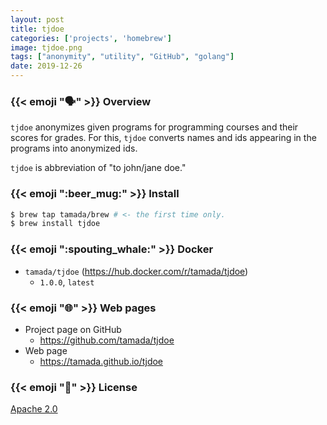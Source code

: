 ```yaml
---
layout: post
title: tjdoe
categories: ['projects', 'homebrew']
image: tjdoe.png
tags: ["anonymity", "utility", "GitHub", "golang"]
date: 2019-12-26
---
```


### {{< emoji ":speaking_head:" >}} Overview

`tjdoe` anonymizes given programs for programming courses and their scores for grades.
For this, `tjdoe` converts names and ids appearing in the programs into anonymized ids.

`tjdoe` is abbreviation of "to john/jane doe."


### {{< emoji ":beer_mug:" >}} Install

```sh
$ brew tap tamada/brew # <- the first time only.
$ brew install tjdoe
```

### {{< emoji ":spouting_whale:" >}} Docker

* `tamada/tjdoe` (https://hub.docker.com/r/tamada/tjdoe)
    * `1.0.0`, `latest`

### {{< emoji ":globe_with_meridians:" >}} Web pages

* Project page on GitHub
    * https://github.com/tamada/tjdoe
* Web page
    * https://tamada.github.io/tjdoe

### {{< emoji ":scroll:" >}} License

[Apache 2.0](https://github.com/tamada/tjdoe/blob/master/LICENSE)
